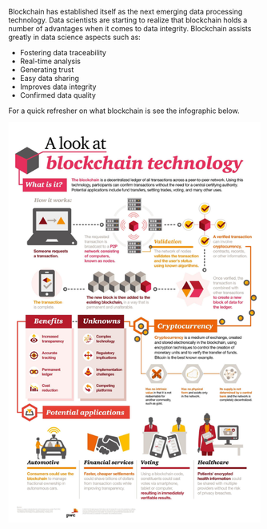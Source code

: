 ﻿﻿﻿Blockchain has established itself as the next emerging data processing
technology. Data scientists are starting to realize that blockchain holds a
number of advantages when it comes to data integrity. Blockchain assists greatly
in data science aspects such as: 
- Fostering data traceability
- Real-time analysis
- Generating trust
- Easy data sharing
- Improves data integrity
- Confirmed data quality

For a quick refresher on what blockchain is see the infographic below.

![](blockchain.jpg)



